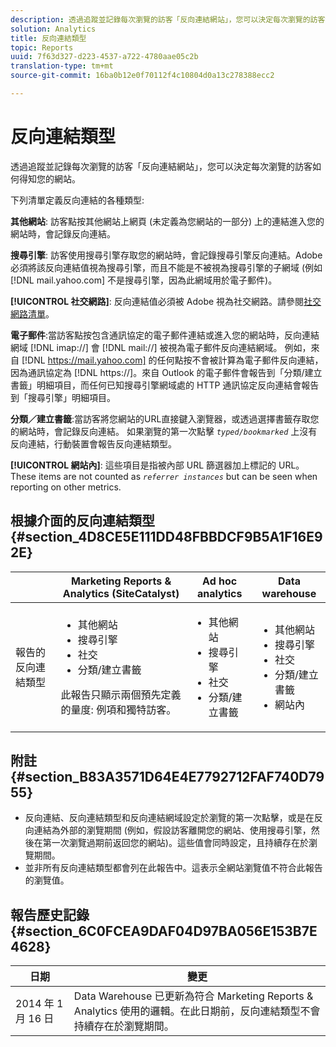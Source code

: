 ```yaml
---
description: 透過追蹤並記錄每次瀏覽的訪客「反向連結網站」，您可以決定每次瀏覽的訪客如何得知您的網站。
solution: Analytics
title: 反向連結類型
topic: Reports
uuid: 7f63d327-d223-4537-a722-4780aae05c2b
translation-type: tm+mt
source-git-commit: 16ba0b12e0f70112f4c10804d0a13c278388ecc2

---
```



# 反向連結類型

透過追蹤並記錄每次瀏覽的訪客「反向連結網站」，您可以決定每次瀏覽的訪客如何得知您的網站。

下列清單定義反向連結的各種類型:

**其他網站**: 訪客點按其他網站上網頁 (未定義為您網站的一部分) 上的連結進入您的網站時，會記錄反向連結。

**搜尋引擎**: 訪客使用搜尋引擎存取您的網站時，會記錄搜尋引擎反向連結。Adobe 必須將該反向連結值視為搜尋引擎，而且不能是不被視為搜尋引擎的子網域 (例如 [!DNL mail.yahoo.com] 不是搜尋引擎，因為此網域用於電子郵件)。

**[!UICONTROL 社交網路]**: 反向連結值必須被 Adobe 視為社交網路。請參閱[社交網路清單](https://helpx.adobe.com/analytics/kb/list-social-networks.html)。

**電子郵件**:當訪客點按包含通訊協定的電子郵件連結或進入您的網站時，反向連結網域 [!DNL imap://] 會 [!DNL mail://] 被視為電子郵件反向連結網域。 例如，來自 [!DNL https://mail.yahoo.com] 的任何點按不會被計算為電子郵件反向連結，因為通訊協定為 [!DNL https://]。來自 Outlook 的電子郵件會報告到「分類/建立書籤」明細項目，而任何已知搜尋引擎網域處的 HTTP 通訊協定反向連結會報告到「搜尋引擎」明細項目。

**分類／建立書籤**:當訪客將您網站的URL直接鍵入瀏覽器，或透過選擇書籤存取您的網站時，會記錄反向連結。 如果瀏覽的第一次點擊 *`typed/bookmarked`* 上沒有反向連結，行動裝置會報告反向連結類型。

**[!UICONTROL 網站內]**: 這些項目是指被內部 URL 篩選器加上標記的 URL。These items are not counted as *`referrer instances`* but can be seen when reporting on other metrics.

## 根據介面的反向連結類型 {#section_4D8CE5E111DD48FBBDCF9B5A1F16E92E}

<table id="table_EC7423532C7E44DE97B7FC0321585A2B"> 
 <thead> 
  <tr> 
   <th colname="col1" class="entry"> </th> 
   <th colname="col2" class="entry"> Marketing Reports &amp; Analytics (SiteCatalyst) </th> 
   <th colname="col3" class="entry"> Ad hoc analytics </th> 
   <th colname="col4" class="entry"> Data warehouse </th> 
  </tr>
 </thead>
 <tbody> 
  <tr> 
   <td colname="col1"> 報告的反向連結類型 </td> 
   <td colname="col2"> 
    <ul id="ul_EFC8E81EC6DF4CC2AC0E290244FD5859"> 
     <li id="li_686FCAEB04054B9F8A7D2434E8C49F04">其他網站 </li> 
     <li id="li_C232868230AA4A54958B524F3D8FDA35"> 搜尋引擎 </li> 
     <li id="li_A89BFD0468F74ED7822F64BE4A7332AE"> 社交 </li> 
     <li id="li_C824E6F7F6E748DD827A95B105ADBADD"> 分類/建立書籤 </li> 
    </ul> <p> 此報告只顯示兩個預先定義的量度: 例項和獨特訪客。 </p> </td> 
   <td colname="col3"> 
    <ul id="ul_FD81EB3C1BD949A39C5A9E9688D25271"> 
     <li id="li_6099E7E03F3843D484808258A332BBE9">其他網站 </li> 
     <li id="li_5AABC02DA7964D578BF8404DA819245D"> 搜尋引擎 </li> 
     <li id="li_B18907AC7FA1429A893B57634EB7DC6F"> 社交 </li> 
     <li id="li_7674B67897994E1FA99BCD9B604BCB6E"> 分類/建立書籤 </li> 
    </ul> </td> 
   <td colname="col4"> 
    <ul id="ul_C37ADBEC31D04295BF5CDEA25DB5191A"> 
     <li id="li_81A642C96C674669BA00B2DACA534B8A">其他網站 </li> 
     <li id="li_29B9DA9F2AAD46A69886D34D5E6E43D4"> 搜尋引擎 </li> 
     <li id="li_E381EEF111F248F99EE39600D616B7C2"> 社交 </li> 
     <li id="li_596377F4D3C248BEA5191EE2985A2B13"> 分類/建立書籤 </li> 
     <li id="li_A7A72D3D6B9A4CCFB43EDA77ABFDEDBC"> 網站內 </li> 
    </ul> </td> 
  </tr> 
 </tbody> 
</table>

## 附註 {#section_B83A3571D64E4E7792712FAF740D7955}

* 反向連結、反向連結類型和反向連結網域設定於瀏覽的第一次點擊，或是在反向連結為外部的瀏覽期間 (例如，假設訪客離開您的網站、使用搜尋引擎，然後在第一次瀏覽過期前返回您的網站)。這些值會同時設定，且持續存在於瀏覽期間。
* 並非所有反向連結類型都會列在此報告中。這表示全網站瀏覽值不符合此報告的瀏覽值。

## 報告歷史記錄 {#section_6C0FCEA9DAF04D97BA056E153B7E4628}

| 日期 | 變更 |
|---|---|
| 2014 年 1 月 16 日 | Data Warehouse 已更新為符合 Marketing Reports &amp; Analytics 使用的邏輯。在此日期前，反向連結類型不會持續存在於瀏覽期間。 |

